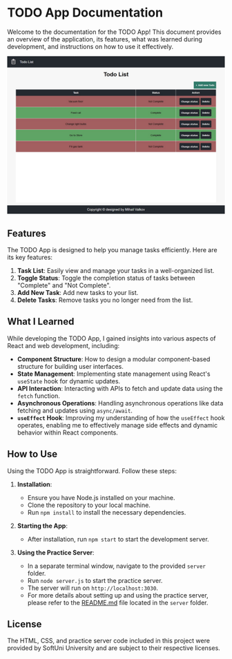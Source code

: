 # TODO App Documentation

Welcome to the documentation for the TODO App! This document provides an overview of the application, its features, what was learned during development, and instructions on how to use it effectively.

![Project Overview](React%20Todo%20Project.jpg)
## Features

The TODO App is designed to help you manage tasks efficiently. Here are its key features:

1. **Task List**: Easily view and manage your tasks in a well-organized list.
2. **Toggle Status**: Toggle the completion status of tasks between "Complete" and "Not Complete".
3. **Add New Task**: Add new tasks to your list.
4. **Delete Tasks**: Remove tasks you no longer need from the list.

## What I Learned

While developing the TODO App, I gained insights into various aspects of React and web development, including:

- **Component Structure**: How to design a modular component-based structure for building user interfaces.
- **State Management**: Implementing state management using React's `useState` hook for dynamic updates.
- **API Interaction**: Interacting with APIs to fetch and update data using the `fetch` function.
- **Asynchronous Operations**: Handling asynchronous operations like data fetching and updates using `async/await`.
- **`useEffect` Hook**: Improving my understanding of how the `useEffect` hook operates, enabling me to effectively manage side effects and dynamic behavior within React components.
## How to Use

Using the TODO App is straightforward. Follow these steps:

1. **Installation**:
   - Ensure you have Node.js installed on your machine.
   - Clone the repository to your local machine.
   - Run `npm install` to install the necessary dependencies.

2. **Starting the App**:
   - After installation, run `npm start` to start the development server.
     
3. **Using the Practice Server**:
   - In a separate terminal window, navigate to the provided `server` folder.
   - Run `node server.js` to start the practice server.
   - The server will run on `http://localhost:3030`.
   - For more details about setting up and using the practice server, please refer to the [README.md](./server/readme.md) file located in the `server` folder.

## License

The HTML, CSS, and practice server code included in this project were provided by SoftUni University and are subject to their respective licenses.

